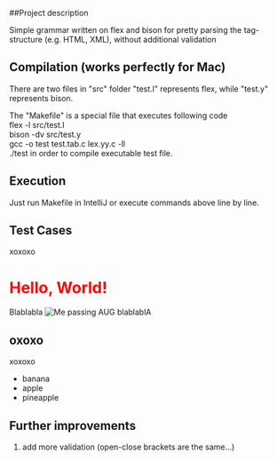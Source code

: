 ##Project description

Simple grammar written on flex and bison for pretty parsing the tag-structure (e.g. HTML, XML), 
without additional validation

## Compilation (works perfectly for Mac)

There are two files in "src" folder
"test.l" represents flex, while
"test.y" represents bison.

The "Makefile" is a special file that executes following code  
flex -l src/test.l  
bison -dv src/test.y  
gcc -o test test.tab.c lex.yy.c -ll   
./test
in order to compile executable test file.

## Execution
Just run Makefile in IntelliJ or execute commands above line by line.

## Test Cases
<html lang="en"><head><title>AUG HTML VALIDATOR</title><meta charset="UTF-8"/></head><body><div content="full" height="fit-content">xoxoxo<h1 style="color: red" height="120px">Hello, World!</h1> Blablabla <img src="aug.jpg" alt="Me passing AUG" /> blablablA <h2>oxoxo</h2>xoxoxo</div><ul><li>banana</li><li>apple</li><li>pineapple</li></ul></body></html>

## Further improvements
1. add more validation (open-close brackets are the same...)